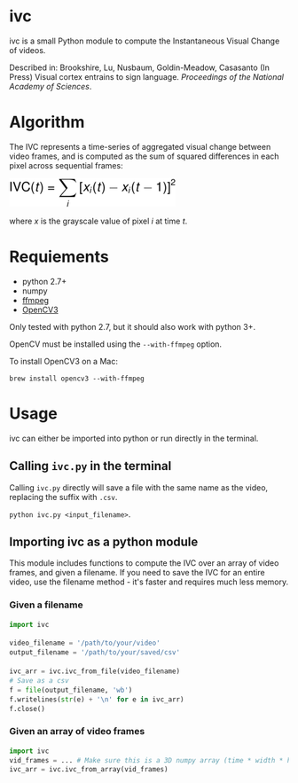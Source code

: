 # ivc

ivc is a small Python module to compute the Instantaneous Visual Change of videos.

Described in: Brookshire, Lu, Nusbaum, Goldin-Meadow, Casasanto (In Press) Visual cortex entrains to sign language. *Proceedings of the National Academy of Sciences*.


# Algorithm
The IVC represents a time-series of aggregated visual change between video frames, and is computed as the sum of squared differences in each pixel across sequential frames:

![alt text](https://github.com/gbrookshire/ivc/blob/master/ivc-eq.png "IVC")

where *x* is the grayscale value of pixel *i* at time *t*.


# Requiements

- python 2.7+
- numpy
- [ffmpeg](https://ffmpeg.org/download.html)
- [OpenCV3](http://opencv.org/releases.html)

Only tested with python 2.7, but it should also work with python 3+.

OpenCV must be installed using the `--with-ffmpeg` option.

To install OpenCV3 on a Mac:
```
brew install opencv3 --with-ffmpeg
```


# Usage

ivc can either be imported into python or run directly in the terminal.

## Calling `ivc.py` in the terminal

Calling `ivc.py` directly will save a file with the same name as the video, replacing the suffix with `.csv`.

`python ivc.py <input_filename>`.

## Importing ivc as a python module

This module includes functions to compute the IVC over an array of video frames, and given a filename. If you need to save the IVC for an entire video, use the filename method - it's faster and requires much less memory.

### Given a filename
```python
import ivc

video_filename = '/path/to/your/video'
output_filename = '/path/to/your/saved/csv'

ivc_arr = ivc.ivc_from_file(video_filename)
# Save as a csv
f = file(output_filename, 'wb')
f.writelines(str(e) + '\n' for e in ivc_arr)
f.close()
```

### Given an array of video frames
```python
import ivc
vid_frames = ... # Make sure this is a 3D numpy array (time * width * height)
ivc_arr = ivc.ivc_from_array(vid_frames)
```
